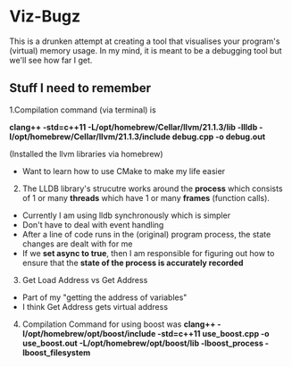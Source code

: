 # Viz-Bugz

This is a drunken attempt at creating a tool that visualises your program's (virtual) memory usage. In my mind, it is meant to be a debugging tool but we'll see how far I get.

## Stuff I need to remember

1.Compilation command (via terminal) is 

**clang++ -std=c++11 -L/opt/homebrew/Cellar/llvm/21.1.3/lib -llldb -I/opt/homebrew/Cellar/llvm/21.1.3/include debug.cpp -o debug.out**

(Installed the llvm libraries via homebrew)

- Want to learn how to use CMake to make my life easier


2. The LLDB library's strucutre works around the **process** which consists of 1 or many **threads** which have 1 or many **frames** (function calls).

- Currently I am using lldb synchronously which is simpler
- Don't have to deal with event handling
- After a line of code runs in the (original) program process, the state changes are dealt with for me
- If we **set async to true**, then I am responsible for figuring out how to ensure that the **state of the process is accurately recorded**

3. Get Load Address vs Get Address
- Part of my "getting the address of variables"
- I think Get Address gets virtual address


4. Compilation Command for using boost was 
**clang++ -I/opt/homebrew/opt/boost/include -std=c++11 use_boost.cpp -o use_boost.out -L/opt/homebrew/opt/boost/lib -lboost_process -lboost_filesystem**